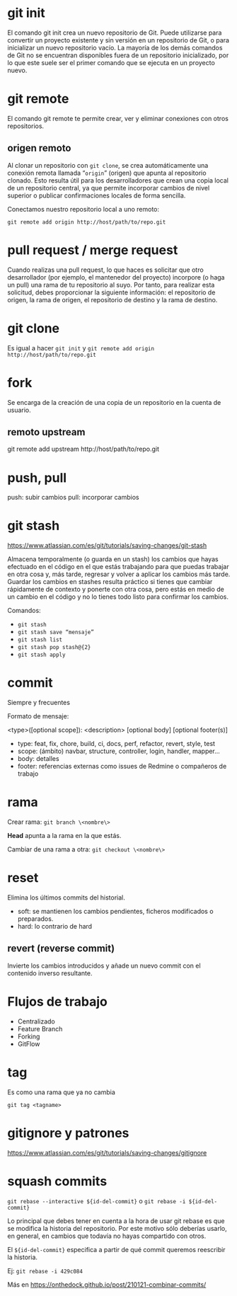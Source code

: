 # git init

El comando git init crea un nuevo repositorio de Git. Puede utilizarse para convertir un proyecto existente y sin versión en un repositorio de Git, o para inicializar un nuevo repositorio vacío. La mayoría de los demás comandos de Git no se encuentran disponibles fuera de un repositorio inicializado, por lo que este suele ser el primer comando que se ejecuta en un proyecto nuevo.

# git remote 

El comando git remote te permite crear, ver y eliminar conexiones con otros repositorios.

## origen remoto

Al clonar un repositorio con `git clone`, se crea automáticamente una conexión remota llamada “`origin`” (origen) que apunta al repositorio clonado. Esto resulta útil para los desarrolladores que crean una copia local de un repositorio central, ya que permite incorporar cambios de nivel superior o publicar confirmaciones locales de forma sencilla.

Conectamos nuestro repositorio local a uno remoto:

`git remote add origin http://host/path/to/repo.git`

# pull request / merge request

Cuando realizas una pull request, lo que haces es solicitar que otro desarrollador (por ejemplo, el mantenedor del proyecto) incorpore (o haga un pull) una rama de tu repositorio al suyo. Por tanto, para realizar esta solicitud, debes proporcionar la siguiente información: el repositorio de origen, la rama de origen, el repositorio de destino y la rama de destino.

# git clone

Es igual a hacer `git init` y `git remote add origin http://host/path/to/repo.git`

# fork

Se encarga de la creación de una copia de un repositorio en la cuenta de usuario.

## remoto upstream

git remote add upstream http://host/path/to/repo.git

# push, pull

push: subir cambios
pull: incorporar cambios

# git stash

https://www.atlassian.com/es/git/tutorials/saving-changes/git-stash

Almacena temporalmente (o guarda en un stash) los cambios que hayas efectuado en el código en el que estás trabajando para que puedas trabajar en otra cosa y, más tarde, regresar y volver a aplicar los cambios más tarde. Guardar los cambios en stashes resulta práctico si tienes que cambiar rápidamente de contexto y ponerte con otra cosa, pero estás en medio de un cambio en el código y no lo tienes todo listo para confirmar los cambios.

Comandos:
- `git stash`
- `git stash save “mensaje”`
- `git stash list`
- `git stash pop stash@{2}`
- `git stash apply`

# commit

Siempre y frecuentes

Formato de mensaje:

\<type\>([optional scope]): \<description\>
[optional body]
[optional footer(s)]

- type: feat, fix, chore, build, ci, docs, perf, refactor, revert, style, test
- scope: (ámbito) navbar, structure, controller, login, handler, mapper...
- body: detalles
- footer: referencias externas como issues de Redmine o compañeros de trabajo

# rama

Crear rama: `git branch \<nombre\>`

**Head** apunta a la rama en la que estás.

Cambiar de una rama a otra: `git checkout \<nombre\>`

# reset

Elimina los últimos commits del historial.

- soft: se mantienen los cambios pendientes, ficheros modificados o preparados.
- hard: lo contrario de hard

## revert (reverse commit)

Invierte los cambios introducidos y añade un nuevo commit con el contenido inverso resultante.

# Flujos de trabajo

- Centralizado
- Feature Branch
- Forking
- GitFlow

# tag

Es como una rama que ya no cambia

`git tag <tagname>`

# gitignore y patrones

https://www.atlassian.com/es/git/tutorials/saving-changes/gitignore

# squash commits

`git rebase --interactive ${id-del-commit}` o `git rebase -i ${id-del-commit}`

Lo principal que debes tener en cuenta a la hora de usar git rebase es que se modifica la historia del repositorio. Por este motivo sólo deberías usarlo, en general, en cambios que todavía no hayas compartido con otros.

El `${id-del-commit}` especifica a partir de qué commit queremos reescribir la historia.

Ej: `git rebase -i 429c084`

Más en https://onthedock.github.io/post/210121-combinar-commits/

